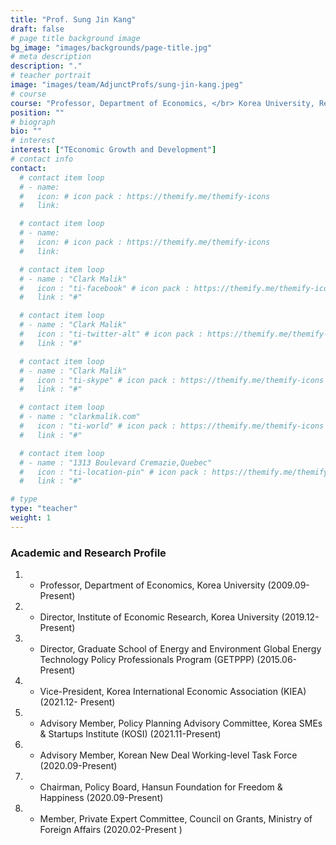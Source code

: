 ```yaml
---
title: "Prof. Sung Jin Kang"
draft: false
# page title background image
bg_image: "images/backgrounds/page-title.jpg"
# meta description
description: "."
# teacher portrait
image: "images/team/AdjunctProfs/sung-jin-kang.jpeg"
# course
course: "Professor, Department of Economics, </br> Korea University, Republic of Korea"
position: ""
# biograph
bio: ""
# interest
interest: ["TEconomic Growth and Development"]
# contact info
contact:
  # contact item loop
  # - name:
  #   icon: # icon pack : https://themify.me/themify-icons
  #   link:

  # contact item loop
  # - name:
  #   icon: # icon pack : https://themify.me/themify-icons
  #   link:

  # contact item loop
  # - name : "Clark Malik"
  #   icon : "ti-facebook" # icon pack : https://themify.me/themify-icons
  #   link : "#"

  # contact item loop
  # - name : "Clark Malik"
  #   icon : "ti-twitter-alt" # icon pack : https://themify.me/themify-icons
  #   link : "#"

  # contact item loop
  # - name : "Clark Malik"
  #   icon : "ti-skype" # icon pack : https://themify.me/themify-icons
  #   link : "#"

  # contact item loop
  # - name : "clarkmalik.com"
  #   icon : "ti-world" # icon pack : https://themify.me/themify-icons
  #   link : "#"

  # contact item loop
  # - name : "1313 Boulevard Cremazie,Quebec"
  #   icon : "ti-location-pin" # icon pack : https://themify.me/themify-icons
  #   link : "#"

# type
type: "teacher"
weight: 1
---
```


### Academic and Research Profile

1. - Professor, Department of Economics, Korea University (2009.09-Present)
1. - Director, Institute of Economic Research, Korea University (2019.12-Present)
1. - Director, Graduate School of Energy and Environment Global Energy Technology Policy Professionals Program (GETPPP) (2015.06-Present)
1. - Vice-President, Korea International Economic Association (KIEA) (2021.12- Present)
1. - Advisory Member, Policy Planning Advisory Committee, Korea SMEs & Startups Institute (KOSI) (2021.11-Present)
1. - Advisory Member, Korean New Deal Working-level Task Force (2020.09-Present)
1. - Chairman, Policy Board, Hansun Foundation for Freedom & Happiness (2020.09-Present)
1. - Member, Private Expert Committee, Council on Grants, Ministry of Foreign Affairs (2020.02-Present )
